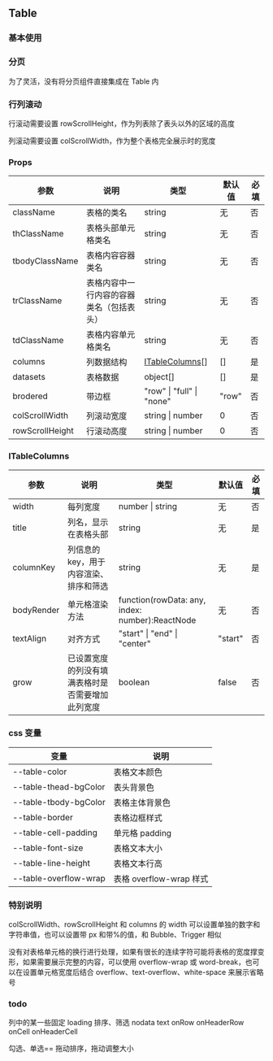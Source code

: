 ## Table

### 基本使用

<code src="../demo/table/table1.tsx"></code>

### 分页

为了灵活，没有将分页组件直接集成在 Table 内

<code src="../demo/table/table2.tsx"></code>

### 行列滚动

行滚动需要设置 rowScrollHeight，作为列表除了表头以外的区域的高度

列滚动需要设置 colScrollWidth，作为整个表格完全展示时的宽度

<code src="../demo/table/table3.tsx"></code>

### Props

| 参数            | 说明                                     | 类型                              | 默认值 | 必填 |
| --------------- | ---------------------------------------- | --------------------------------- | ------ | ---- |
| className       | 表格的类名                               | string                            | 无     | 否   |
| thClassName     | 表格头部单元格类名                       | string                            | 无     | 否   |
| tbodyClassName  | 表格内容容器类名                         | string                            | 无     | 否   |
| trClassName     | 表格内容中一行内容的容器类名（包括表头） | string                            | 无     | 否   |
| tdClassName     | 表格内容单元格类名                       | string                            | 无     | 否   |
| columns         | 列数据结构                               | [ITableColumns](#itablecolumns)[] | []     | 是   |
| datasets        | 表格数据                                 | object[]                          | []     | 是   |
| brodered        | 带边框                                   | "row" \| "full" \| "none"         | "row"  | 否   |
| colScrollWidth  | 列滚动宽度                               | string \| number                  | 0      | 否   |
| rowScrollHeight | 行滚动高度                               | string \| number                  | 0      | 否   |

### ITableColumns

| 参数       | 说明                                             | 类型                                            | 默认值  | 必填 |
| ---------- | ------------------------------------------------ | ----------------------------------------------- | ------- | ---- |
| width      | 每列宽度                                         | number \| string                                | 无      | 否   |
| title      | 列名，显示在表格头部                             | string                                          | 无      | 是   |
| columnKey  | 列信息的 key，用于内容渲染、排序和筛选           | string                                          | 无      | 是   |
| bodyRender | 单元格渲染方法                                   | function(rowData: any, index: number):ReactNode | 无      | 否   |
| textAlign  | 对齐方式                                         | "start" \| "end" \| "center"                    | "start" | 否   |
| grow       | 已设置宽度的列没有填满表格时是否需要增加此列宽度 | boolean                                         | false   | 否   |

### css 变量

| 变量                  | 说明                    |
| --------------------- | ----------------------- |
| --table-color         | 表格文本颜色            |
| --table-thead-bgColor | 表头背景色              |
| --table-tbody-bgColor | 表格主体背景色          |
| --table-border        | 表格边框样式            |
| --table-cell-padding  | 单元格 padding          |
| --table-font-size     | 表格文本大小            |
| --table-line-height   | 表格文本行高            |
| --table-overflow-wrap | 表格 overflow-wrap 样式 |

### 特别说明

colScrollWidth、rowScrollHeight 和 columns 的 width 可以设置单独的数字和字符串值，也可以设置带 px 和带%的值，和 Bubble、Trigger 相似

没有对表格单元格的换行进行处理，如果有很长的连续字符可能将表格的宽度撑变形，如果需要展示完整的内容，可以使用 overflow-wrap 或 word-break，也可以在设置单元格宽度后结合 overflow、text-overflow、white-space 来展示省略号

### todo

列中的某一些固定
loading
排序、筛选
nodata text
onRow
onHeaderRow
onCell
onHeaderCell

勾选、单选==
拖动排序，拖动调整大小
